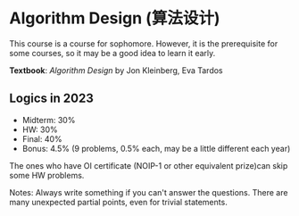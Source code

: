 # Algorithm Design (算法设计)
 
This course is a course for sophomore. However, it is the prerequisite for some courses, so it may be a good idea to learn it early.

**Textbook**: _Algorithm Design_ by Jon Kleinberg, Eva Tardos

## Logics in 2023

- Midterm: 30%
- HW: 30%
- Final: 40%
- Bonus: 4.5% (9 problems, 0.5% each, may be a little different each year)
 
The ones who have OI certificate (NOIP-1 or other equivalent prize)can skip some HW problems.

Notes: Always write something if you can't answer the questions. There are many unexpected partial points, even for trivial statements.
